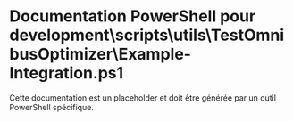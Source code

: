 # Documentation PowerShell pour development\scripts\utils\TestOmnibusOptimizer\Example-Integration.ps1

Cette documentation est un placeholder et doit être générée par un outil PowerShell spécifique.
